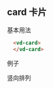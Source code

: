## card 卡片

基本用法

```html
  <vd-card>
  </vd-card>
```

例子

<example-board :component="CardBasic" :source="CardBasicSource"></example-board>

竖向排列
<example-board :component="CardColumn" :source="CardColumnSource"></example-board>

<script >

import CardBasic from 'docs/examples/other/card/CardBasic'
import CardBasicSource from 'docs/examples/other/card/CardBasic.txt'
import CardColumn from 'docs/examples/other/card/CardColumn'
import CardColumnSource from 'docs/examples/other/card/CardColumn.txt'
export default {
  data() {
    return {
      CardBasic,
      CardBasicSource,
      CardColumn,
      CardColumnSource
    }
  }
}
</script>
